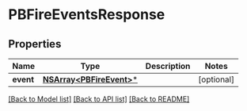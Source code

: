 # PBFireEventsResponse

## Properties
Name | Type | Description | Notes
------------ | ------------- | ------------- | -------------
**event** | [**NSArray&lt;PBFireEvent&gt;***](PBFireEvent.md) |  | [optional] 

[[Back to Model list]](../README.md#documentation-for-models) [[Back to API list]](../README.md#documentation-for-api-endpoints) [[Back to README]](../README.md)


